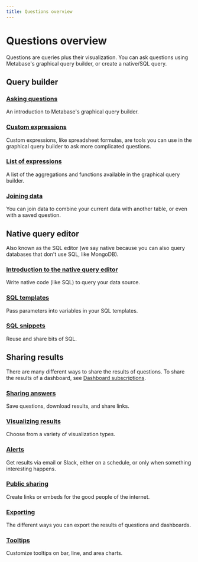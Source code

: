 ```yaml
---
title: Questions overview
---
```


# Questions overview

Questions are queries plus their visualization. You can ask questions using Metabase's graphical query builder, or create a native/SQL query.

## Query builder

### [Asking questions](../query-builder/introduction.md)

An introduction to Metabase's graphical query builder.

### [Custom expressions](../query-builder/expressions.md)

Custom expressions, like spreadsheet formulas, are tools you can use in the graphical query builder to ask more complicated questions.

### [List of expressions](../query-builder/expressions.md)

A list of the aggregations and functions available in the graphical query builder.

### [Joining data](../query-builder/join.md)

You can join data to combine your current data with another table, or even with a saved question.

## Native query editor

Also known as the SQL editor (we say native because you can also query databases that don't use SQL, like MongoDB).

### [Introduction to the native query editor](../native-editor/writing-sql.md)

Write native code (like SQL) to query your data source.

### [SQL templates](../native-editor/sql-parameters.md)

Pass parameters into variables in your SQL templates.

### [SQL snippets](../native-editor/sql-snippets.md)

Reuse and share bits of SQL.

## Sharing results

There are many different ways to share the results of questions. To share the results of a dashboard, see [Dashboard subscriptions](../../dashboards/subscriptions.md).

### [Sharing answers](../sharing/answers.md)

Save questions, download results, and share links.

### [Visualizing results](../sharing/visualizing-results.md)

Choose from a variety of visualization types.

### [Alerts](../sharing/alerts.md)

Get results via email or Slack, either on a schedule, or only when something interesting happens.

### [Public sharing](../sharing/public-links.md)

Create links or embeds for the good people of the internet.

### [Exporting](../sharing/exporting-results.md)

The different ways you can export the results of questions and dashboards.

### [Tooltips](../sharing/tooltips.md)

Customize tooltips on bar, line, and area charts.
